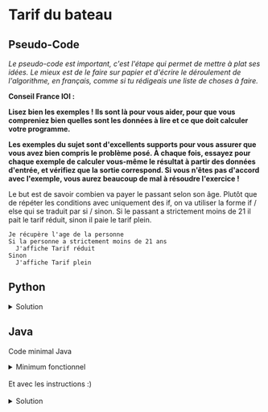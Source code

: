 # Tarif du bateau

## Pseudo-Code

_Le pseudo-code est important, c'est l'étape qui permet de mettre à plat ses idées. Le mieux est de le faire sur papier et d'écrire le déroulement de l'algorithme, en français, comme si tu rédigeais une liste de choses à faire._

**Conseil France IOI :**

**Lisez bien les exemples ! Ils sont là pour vous aider, pour que vous compreniez bien quelles sont les données à lire et ce que doit calculer votre programme.**

**Les exemples du sujet sont d'excellents supports pour vous assurer que vous avez bien compris le problème posé. À chaque fois, essayez pour chaque exemple de calculer vous-même le résultat à partir des données d'entrée, et vérifiez que la sortie correspond. Si vous n'êtes pas d'accord avec l'exemple, vous aurez beaucoup de mal à résoudre l'exercice !**

Le but est de savoir combien va payer le passant selon son âge. Plutôt que de répéter les conditions avec uniquement des if, on va utiliser la forme if / else qui se traduit par si / sinon. Si le passant a strictement moins de 21 il pait le tarif réduit, sinon il paie le tarif plein.

```
Je récupère l'age de la personne
Si la personne a strictement moins de 21 ans
  J'affiche Tarif réduit
Sinon
  J'affiche Tarif plein
```

## Python

<details>
  <summary>Solution</summary>

```Python
âge = int(input())
if âge < 21:
   print("Tarif réduit")
else:
   print("Tarif plein")
```

</details>

## Java

Code minimal Java

<details>
  <summary>Minimum fonctionnel</summary>

```Java
  class Main {
    public static void main(String[] args) {
      // ton code ici
    }
  }
```

</details>

</br>
Et avec les instructions :)
</br>
</br>

<details>
  <summary>Solution</summary>


```Java
import algorea.Scanner;
class Main {
   static Scanner entrée = new Scanner(System.in);
   public static void main(String[] args) {
      int âge = entrée.nextInt();
      if (âge < 21) {
         System.out.println("Tarif réduit");
      } else {
         System.out.println("Tarif plein");
      }
   }
}
```

</details>
